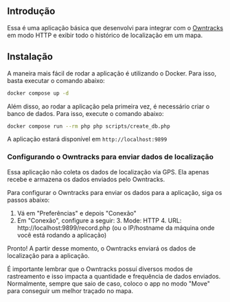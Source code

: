 ## Introdução

Essa é uma aplicação básica que desenvolvi para integrar com o [Owntracks](https://owntracks.org/) em modo HTTP e exibir todo o histórico de 
localização em um mapa.

## Instalação

A maneira mais fácil de rodar a aplicação é utilizando o Docker. Para isso, basta executar o comando abaixo:

```bash
docker compose up -d
```

Além disso, ao rodar a aplicação pela primeira vez, é necessário criar o banco de dados. Para isso, execute o comando abaixo:

```bash
docker compose run --rm php php scripts/create_db.php
```

A aplicação estará disponível em `http://localhost:9899`

### Configurando o Owntracks para enviar dados de localização

Essa aplicação não coleta os dados de localização via GPS. Ela apenas recebe e armazena os dados enviados pelo Owntracks. 

Para configurar o Owntracks para enviar os dados para a aplicação, siga os passos abaixo:

1. Vá em "Preferências" e depois "Conexão"
2. Em "Conexão", configure a seguir:
   3. Mode: HTTP
   4. URL: http://localhost:9899/record.php (ou o IP/hostname da máquina onde você está rodando a aplicação)

Pronto! A partir desse momento, o Owntracks enviará os dados de localização para a aplicação.

É importante lembrar que o Owntracks possuí diversos modos de rastreamento e isso impacta a quantidade e frequência de dados enviados. Normalmente, sempre que saio de caso, coloco o app no modo "Move" para conseguir um melhor traçado no mapa.
